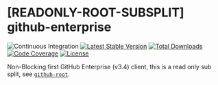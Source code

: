 # [READONLY-ROOT-SUBSPLIT] github-enterprise


![Continuous Integration](https://github.com/php-api-clients/github-enterprise/workflows/Continuous%20Integration/badge.svg)
[![Latest Stable Version](https://poser.pugx.org/api-clients/github-enterprise/v/stable.png)](https://packagist.org/packages/api-clients/github-enterprise)
[![Total Downloads](https://poser.pugx.org/api-clients/github-enterprise/downloads.png)](https://packagist.org/packages/api-clients/github-enterprise)
[![Code Coverage](https://scrutinizer-ci.com/g/php-api-clients/github-enterprise/badges/coverage.png?b==v0.2.3.4.x)](https://scrutinizer-ci.com/g/php-api-clients/github-enterprise/?branch=v0.2.3.4.x)
[![License](https://poser.pugx.org/api-clients/github-enterprise/license.png)](https://packagist.org/packages/api-clients/github-enterprise)

Non-Blocking first GitHub Enterprise (v3.4) client, this is a read only sub split, see [`github-root`](https://github.com/php-api-clients/github-root).

